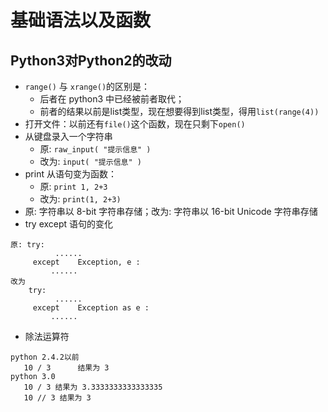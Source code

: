 # 基础语法以及函数

## Python3对Python2的改动
* `range()` 与 `xrange()`的区别是：
    - 后者在 python3 中已经被前者取代；
    - 前者的结果以前是list类型，现在想要得到list类型，得用`list(range(4))`
* 打开文件：以前还有`file()`这个函数，现在只剩下`open()`
* 从键盘录入一个字符串
    - 原: `raw_input( "提示信息" )`
    - 改为: `input( "提示信息" )`
* print 从语句变为函数：
    -  原:   `print 1, 2+3`
    -  改为: `print(1, 2+3)`
* 原: 字符串以 8-bit 字符串存储；改为: 字符串以 16-bit Unicode 字符串存储
* try except 语句的变化
```
原: try:
          ......
     except    Exception, e :
         ......
改为
    try:
          ......
     except    Exception as e :
         ......
```
* 除法运算符
```
python 2.4.2以前
   10 / 3      结果为 3     
python 3.0
   10 / 3 结果为 3.3333333333333335
   10 // 3 结果为 3
```